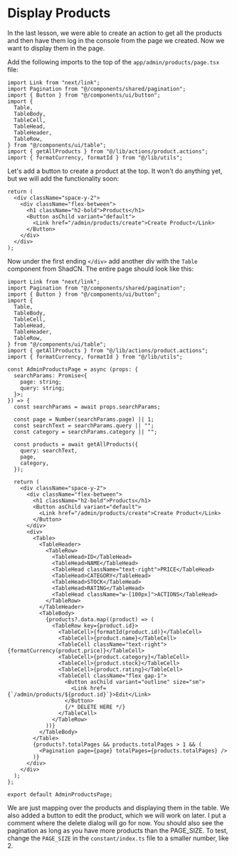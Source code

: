 # Display Products

In the last lesson, we were able to create an action to get all the products and then have them log in the console from the page we created. Now we want to display them in the page.

Add the following imports to the top of the `app/admin/products/page.tsx` file:

```tsx
import Link from "next/link";
import Pagination from "@/components/shared/pagination";
import { Button } from "@/components/ui/button";
import {
  Table,
  TableBody,
  TableCell,
  TableHead,
  TableHeader,
  TableRow,
} from "@/components/ui/table";
import { getAllProducts } from "@/lib/actions/product.actions";
import { formatCurrency, formatId } from "@/lib/utils";
```

Let's add a button to create a product at the top. It won't do anything yet, but we will add the functionality soon:

```tsx
return (
  <div className="space-y-2">
    <div className="flex-between">
      <h1 className="h2-bold">Products</h1>
      <Button asChild variant="default">
        <Link href="/admin/products/create">Create Product</Link>
      </Button>
    </div>
  </div>
);
```

Now under the first ending `</div>` add another div with the `Table` component from ShadCN. The entire page should look like this:

```tsx
import Link from "next/link";
import Pagination from "@/components/shared/pagination";
import { Button } from "@/components/ui/button";
import {
  Table,
  TableBody,
  TableCell,
  TableHead,
  TableHeader,
  TableRow,
} from "@/components/ui/table";
import { getAllProducts } from "@/lib/actions/product.actions";
import { formatCurrency, formatId } from "@/lib/utils";

const AdminProductsPage = async (props: {
  searchParams: Promise<{
    page: string;
    query: string;
  }>;
}) => {
  const searchParams = await props.searchParams;

  const page = Number(searchParams.page) || 1;
  const searchText = searchParams.query || "";
  const category = searchParams.category || "";

  const products = await getAllProducts({
    query: searchText,
    page,
    category,
  });

  return (
    <div className="space-y-2">
      <div className="flex-between">
        <h1 className="h2-bold">Products</h1>
        <Button asChild variant="default">
          <Link href="/admin/products/create">Create Product</Link>
        </Button>
      </div>
      <div>
        <Table>
          <TableHeader>
            <TableRow>
              <TableHead>ID</TableHead>
              <TableHead>NAME</TableHead>
              <TableHead className="text-right">PRICE</TableHead>
              <TableHead>CATEGORY</TableHead>
              <TableHead>STOCK</TableHead>
              <TableHead>RATING</TableHead>
              <TableHead className="w-[100px]">ACTIONS</TableHead>
            </TableRow>
          </TableHeader>
          <TableBody>
            {products?.data.map((product) => (
              <TableRow key={product.id}>
                <TableCell>{formatId(product.id)}</TableCell>
                <TableCell>{product.name}</TableCell>
                <TableCell className="text-right">{formatCurrency(product.price)}</TableCell>
                <TableCell>{product.category}</TableCell>
                <TableCell>{product.stock}</TableCell>
                <TableCell>{product.rating}</TableCell>
                <TableCell className="flex gap-1">
                  <Button asChild variant="outline" size="sm">
                    <Link href={`/admin/products/${product.id}`}>Edit</Link>
                  </Button>
                  {/* DELETE HERE */}
                </TableCell>
              </TableRow>
            ))}
          </TableBody>
        </Table>
        {products?.totalPages && products.totalPages > 1 && (
          <Pagination page={page} totalPages={products.totalPages} />
        )}
      </div>
    </div>
  );
};

export default AdminProductsPage;
```

We are just mapping over the products and displaying them in the table. We also added a button to edit the product, which we will work on later. I put a comment where the delete dialog will go for now. You should also see the pagination as long as you have more products than the PAGE_SIZE. To test, change the `PAGE_SIZE` in the `constant/index.ts` file to a smaller number, like 2.
